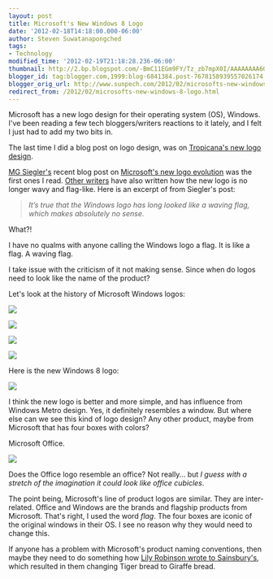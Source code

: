 ```yaml
---
layout: post
title: Microsoft's New Windows 8 Logo
date: '2012-02-18T14:18:00.000-06:00'
author: Steven Suwatanapongched
tags:
- Technology
modified_time: '2012-02-19T21:18:28.236-06:00'
thumbnail: http://2.bp.blogspot.com/-BmC11EGm9FY/Tz_zb7mpX0I/AAAAAAAA6QY/vTKHaLa55XE/s72-c/windows_old.jpg
blogger_id: tag:blogger.com,1999:blog-6841384.post-7678158939557026174
blogger_orig_url: http://www.sunpech.com/2012/02/microsofts-new-windows-8-logo.html
redirect_from: /2012/02/microsofts-new-windows-8-logo.html
---
```


Microsoft has a new logo design for their operating system (OS), Windows. I've been reading a few tech bloggers/writers reactions to it lately, and I felt I just had to add my two bits in.

The last time I did a blog post on logo design, was on <a href="/2009/02/tropicanas-new-logo-design">Tropicana's new logo design</a>.

<a href="http://parislemon.com/">MG Siegler's</a> recent blog post on <a href="http://parislemon.com/post/17779606945/the-microsoft-windows-logo-evolves-from-microsoft">Microsoft's new logo evolution</a> was the first ones I read. <a href="http://arstechnica.com/microsoft/news/2012/02/a-flag-no-more-microsoft-unveils-new-windows-logo.ars">Other writers</a> have also written how the new logo is no longer wavy and flag-like. Here is an excerpt of from Siegler's post:

<blockquote class="tr_bq"><i>It’s true that the Windows logo has long looked like a waving flag, which makes absolutely no sense.</i></blockquote>What?!

I have no qualms with anyone calling the Windows logo a flag. It is like a flag. A waving flag.

I take issue with the criticism of it not making sense. Since when do logos need to look like the name of the product?

Let's look at the history of Microsoft Windows logos:

<a href="http://2.bp.blogspot.com/-BmC11EGm9FY/Tz_zb7mpX0I/AAAAAAAA6QY/vTKHaLa55XE/s1600/windows_old.jpg"><img border="0" src="http://2.bp.blogspot.com/-BmC11EGm9FY/Tz_zb7mpX0I/AAAAAAAA6QY/vTKHaLa55XE/s1600/windows_old.jpg" /></a>

<a href="http://2.bp.blogspot.com/-RQRDsmjqUNc/Tz_zb6VrpkI/AAAAAAAA6QU/yug8I6K-uJ4/s1600/windows_31.jpg"><img border="0" src="http://2.bp.blogspot.com/-RQRDsmjqUNc/Tz_zb6VrpkI/AAAAAAAA6QU/yug8I6K-uJ4/s1600/windows_31.jpg" /></a>

<a href="http://4.bp.blogspot.com/-ppHBW5cqFQA/Tz_zcA9F7_I/AAAAAAAA6Qk/nrnOmZ_JGgM/s1600/windows_xp.jpg"><img border="0" src="http://4.bp.blogspot.com/-ppHBW5cqFQA/Tz_zcA9F7_I/AAAAAAAA6Qk/nrnOmZ_JGgM/s1600/windows_xp.jpg" /></a>

<a href="http://3.bp.blogspot.com/-ACVSs04OjjA/Tz_zcA-VwOI/AAAAAAAA6Q0/cKsZz7W6JQU/s1600/windows_vista.jpg"><img border="0" src="http://3.bp.blogspot.com/-ACVSs04OjjA/Tz_zcA-VwOI/AAAAAAAA6Q0/cKsZz7W6JQU/s1600/windows_vista.jpg" /></a>

Here is the new Windows 8 logo:

<a href="http://1.bp.blogspot.com/-42iEID-IPqw/Tz_6Be0YvfI/AAAAAAAA6RM/4OQuMe4ATqE/s1600/windows_8_logo.jpg"><img border="0" src="http://1.bp.blogspot.com/-42iEID-IPqw/Tz_6Be0YvfI/AAAAAAAA6RM/4OQuMe4ATqE/s1600/windows_8_logo.jpg" /></a>

I think the new logo is better and more simple, and has influence from Windows Metro design. Yes, it definitely resembles a window. But where else can we see this kind of logo design? Any other product, maybe from Microsoft that has four boxes with colors?

Microsoft Office.

<a href="http://3.bp.blogspot.com/-XV1M-I3ffwM/Tz__XGXbPGI/AAAAAAAA6RU/N8QoCHH_fNQ/s1600/office_logo.jpg"><img border="0" src="http://3.bp.blogspot.com/-XV1M-I3ffwM/Tz__XGXbPGI/AAAAAAAA6RU/N8QoCHH_fNQ/s1600/office_logo.jpg" /></a>

Does the Office logo resemble an office? Not really... but <i>I guess with a stretch of the imagination it could look like office cubicles</i>.

The point being, Microsoft's line of product logos are similar. They are inter-related. Office and Windows are the brands and flagship products from Microsoft. That's right, I used the word <i>flag</i>. The four boxes are iconic of the original windows in their OS. I see no reason why they would need to change this.

If anyone has a problem with Microsoft's product naming conventions, then maybe they need to do something how <a href="http://digitallife.today.msnbc.msn.com/_news/2012/02/03/10309985-how-the-internet-helped-a-child-turn-tiger-bread-into-giraffe-bread">Lily Robinson wrote to Sainsbury's</a>, which resulted in them changing Tiger bread to Giraffe bread.